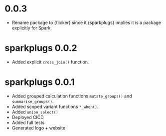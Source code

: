 # 0.0.3

* Rename package to {flicker} since it {sparkplugs} implies it is a package explicitly for Spark.

# sparkplugs 0.0.2

* Added explicit `cross_join()` function.

# sparkplugs 0.0.1

* Added grouped calculation functions `mutate_groups()` and `summarise_groups()`.
* Added scoped variant functions `*_when()`.
* Added `union_select()`
* Deployed CICD
* Added full tests
* Generated logo + website
